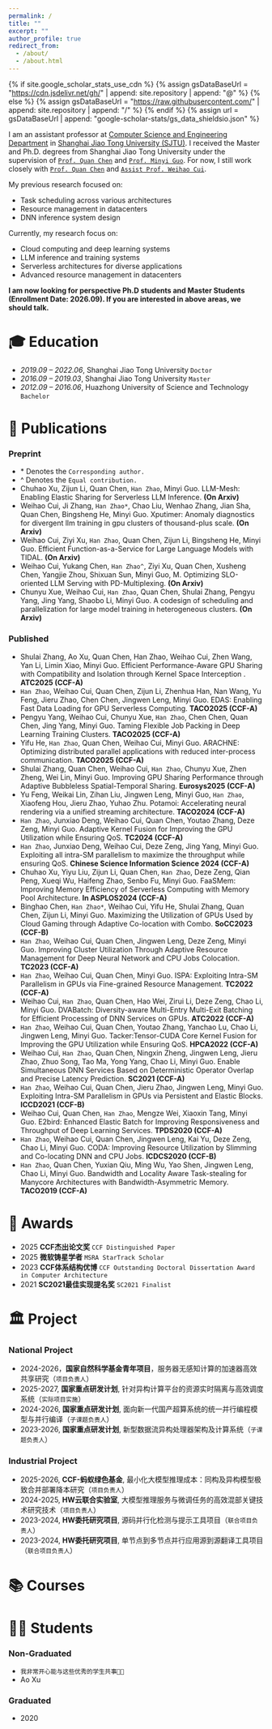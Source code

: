 ```yaml
---
permalink: /
title: ""
excerpt: ""
author_profile: true
redirect_from: 
  - /about/
  - /about.html
---
```


{% if site.google_scholar_stats_use_cdn %}
{% assign gsDataBaseUrl = "https://cdn.jsdelivr.net/gh/" | append: site.repository | append: "@" %}
{% else %}
{% assign gsDataBaseUrl = "https://raw.githubusercontent.com/" | append: site.repository | append: "/" %}
{% endif %}
{% assign url = gsDataBaseUrl | append: "google-scholar-stats/gs_data_shieldsio.json" %}

<span class='anchor' id='about-me'></span>

<!-- 2020年在<a href="http://www.ues.pku.edu.cn/old/szdw/qbjs/w/311950.htm" target="_blank">`王仰麟教授`</a>与<a href="http://www.ues.pku.edu.cn/jszy/pj/pjgrjl/47d5081a72b1402693d0ef0eac835be3.htm" target="_blank">`彭建教授`</a>指导下于北京大学获得博士学位，期间曾前往美国两院院士<a href="https://search.asu.edu/profile/1227885" target="_blank">`Billie Turner教授`</a>课题组进行联合培养。现主要从事景观格局与社会-生态过程领域的研究，发表国内外>期刊论文50余篇，含1篇Nature旗下期刊论文。 -->


I am an assistant professor at <a href="https://www.cs.sjtu.edu.cn/" target="_blank">Computer Science and Engineering Department</a> in <a href="https://www.sjtu.edu.cn/" target="_blank">Shanghai Jiao Tong University (SJTU)</a>. I received the Master and Ph.D. degrees from Shanghai Jiao Tong University under the supervision of <a href="https://www.cs.sjtu.edu.cn/~chen-quan/index_EN.html" target="_blank">`Prof. Quan Chen`</a> and <a href="https://cs.sjtu.edu.cn/~guo-my/" target="_blank">`Prof. Minyi Guo`</a>. For now, I still work closely with <a href="https://www.cs.sjtu.edu.cn/~chen-quan/index_EN.html" target="_blank">`Prof. Quan Chen`</a> and <a href="https://raphael-hao.top/" target="_blank">`Assist Prof. Weihao Cui`</a>.

My previous research focused on:
- Task scheduling across various architectures
- Resource management in datacenters
- DNN inference system design

Currently, my research focus on: 
- Cloud computing and deep learning systems
- LLM inference and training systems
- Serverless architectures for diverse applications
- Advanced resource management in datacenters

**I am now looking for perspective Ph.D students and Master Students (Enrollment Date: 2026.09). If you are interested in above areas, we should talk.**

<span class='anchor' id='-xl'></span>

# 🎓 Education
- *2019.09 – 2022.06*, Shanghai Jiao Tong University        `Doctor`
- *2016.09 – 2019.03*, Shanghai Jiao Tong University        `Master`
- *2012.09 – 2016.06*, Huazhong University of Science and Technology         `Bachelor`

<!-- <span class='anchor' id='-xsjz'></span>

# 💻 学术兼职

- 2025-至今，《生态学报》 `青年编委`
- 2024-至今，《Human and Ecological Risk Assessment》 `副主编`
- 2024-至今，中国生态学会青年工作委员会 `副秘书长` -->

<span class='anchor' id='-fblw'></span>

# 📝 Publications

### Preprint

- \* Denotes the `Corresponding author.`
- ^ Denotes the `Equal contribution.`
- Chuhao Xu, Zijun Li, Quan Chen, `Han Zhao`, Minyi Guo. LLM-Mesh: Enabling Elastic Sharing for Serverless LLM Inference. **(On Arxiv)** 
- Weihao Cui, Ji Zhang, `Han Zhao*`, Chao Liu, Wenhao Zhang, Jian Sha, Quan Chen, Bingsheng He, Minyi Guo. Xputimer: Anomaly diagnostics for divergent llm training in gpu clusters of thousand-plus scale. **(On Arxiv)** 
- Weihao Cui, Ziyi Xu, `Han Zhao`, Quan Chen, Zijun Li, Bingsheng He, Minyi Guo. Efficient Function-as-a-Service for Large Language Models with TIDAL. **(On Arxiv)** 
- Weihao Cui, Yukang Chen, `Han Zhao^`, Ziyi Xu, Quan Chen, Xusheng Chen, Yangjie Zhou, Shixuan Sun, Minyi Guo, M. Optimizing SLO-oriented LLM Serving with PD-Multiplexing. **(On Arxiv)**
- Chunyu Xue, Weihao Cui, `Han Zhao`, Quan Chen, Shulai Zhang, Pengyu Yang, Jing Yang, Shaobo Li, Minyi Guo. A codesign of scheduling and parallelization for large model training in heterogeneous clusters. **(On Arxiv)**

### Published

- Shulai Zhang, Ao Xu, Quan Chen, Han Zhao, Weihao Cui, Zhen Wang, Yan Li, Limin Xiao, Minyi Guo. Efficient Performance-Aware GPU Sharing with Compatibility and Isolation through Kernel Space Interception . **ATC2025 (CCF-A)** 
- `Han Zhao`, Weihao Cui, Quan Chen, Zijun Li, Zhenhua Han, Nan Wang, Yu Feng, Jieru Zhao, Chen Chen, Jingwen Leng, Minyi Guo. EDAS: Enabling Fast Data Loading for GPU Serverless Computing. **TACO2025 (CCF-A)** 
- Pengyu Yang, Weihao Cui, Chunyu Xue, `Han Zhao`, Chen Chen, Quan Chen, Jing Yang, Minyi Guo. Taming Flexible Job Packing in Deep Learning Training Clusters. **TACO2025 (CCF-A)** 
- Yifu He, `Han Zhao`, Quan Chen, Weihao Cui, Minyi Guo. ARACHNE: Optimizing distributed parallel applications with reduced inter-process communication. **TACO2025 (CCF-A)** 
- Shulai Zhang, Quan Chen, Weihao Cui, `Han Zhao`, Chunyu Xue, Zhen Zheng, Wei Lin, Minyi Guo. Improving GPU Sharing Performance through Adaptive Bubbleless Spatial-Temporal Sharing. **Eurosys2025 (CCF-A)** 
- Yu Feng, Weikai Lin, Zihan Liu, Jingwen Leng, Minyi Guo, `Han Zhao`, Xiaofeng Hou, Jieru Zhao, Yuhao Zhu. Potamoi: Accelerating neural rendering via a unified streaming architecture. **TACO2024 (CCF-A)**
- `Han Zhao`, Junxiao Deng, Weihao Cui, Quan Chen, Youtao Zhang, Deze Zeng, Minyi Guo. Adaptive Kernel Fusion for Improving the GPU Utilization while Ensuring QoS. **TC2024 (CCF-A)**
- `Han Zhao`, Junxiao Deng, Weihao Cui, Deze Zeng, Jing Yang, Minyi Guo. Exploiting all intra-SM parallelism to maximize the throughput while ensuring QoS. **Chinese Science Information Science 2024 (CCF-A)**
- Chuhao Xu, Yiyu Liu, Zijun Li, Quan Chen, `Han Zhao`, Deze Zeng, Qian Peng, Xueqi Wu, Haifeng Zhao, Senbo Fu, Minyi Guo. FaaSMem: Improving Memory Efficiency of Serverless Computing with Memory Pool Architecture. **In ASPLOS2024 (CCF-A)**
- Binghao Chen, `Han Zhao*`, Weihao Cui, Yifu He, Shulai Zhang, Quan Chen, Zijun Li, Minyi Guo. Maximizing the Utilization of GPUs Used by Cloud Gaming through Adaptive Co-location with Combo. **SoCC2023 (CCF-B)**
- `Han Zhao`, Weihao Cui, Quan Chen, Jingwen Leng, Deze Zeng, Minyi Guo. Improving Cluster Utilization Through Adaptive Resource Management for Deep Neural Network and CPU Jobs Colocation. **TC2023 (CCF-A)**
- `Han Zhao`, Weihao Cui, Quan Chen, Minyi Guo. ISPA: Exploiting Intra-SM Parallelism in GPUs via Fine-grained Resource Management. **TC2022 (CCF-A)**
- Weihao Cui, `Han Zhao`, Quan Chen, Hao Wei, Zirui Li, Deze Zeng, Chao Li, Minyi Guo. DVABatch: Diversity-aware Multi-Entry Multi-Exit Batching for Efficient Processing of DNN Services on GPUs. **ATC2022 (CCF-A)**
- `Han Zhao`, Weihao Cui, Quan Chen, Youtao Zhang, Yanchao Lu, Chao Li, Jingwen Leng, Minyi Guo. Tacker:Tensor-CUDA Core Kernel Fusion for Improving the GPU Utilization while Ensuring QoS. **HPCA2022 (CCF-A)**
- Weihao Cui, `Han Zhao`, Quan Chen, Ningxin Zheng, Jingwen Leng, Jieru Zhao, Zhuo Song, Tao Ma, Yong Yang, Chao Li, Minyi Guo. Enable Simultaneous DNN Services Based on Deterministic Operator Overlap and Precise Latency Prediction. **SC2021 (CCF-A)**
- `Han Zhao`, Weihao Cui, Quan Chen, Jieru Zhao, Jingwen Leng, Minyi Guo. Exploiting Intra-SM Parallelism in GPUs via Persistent and Elastic Blocks. **ICCD2021 (CCF-B)**
- Weihao Cui, Quan Chen, `Han Zhao`, Mengze Wei, Xiaoxin Tang, Minyi Guo. E2bird: Enhanced Elastic Batch for Improving Responsiveness and Throughput of Deep Learning Services. **TPDS2020 (CCF-A)**
- `Han Zhao`, Weihao Cui, Quan Chen, Jingwen Leng, Kai Yu, Deze Zeng, Chao Li, Minyi Guo. CODA: Improving Resource Utilization by Slimming and Co-locating DNN and CPU Jobs. **ICDCS2020 (CCF-B)**
- `Han Zhao`, Quan Chen, Yuxian Qiu, Ming Wu, Yao Shen, Jingwen Leng, Chao Li, Minyi Guo. Bandwidth and Locality Aware Task-stealing for Manycore Architectures with Bandwidth-Asymmetric Memory. **TACO2019 (CCF-A)**

<span class='anchor' id='-ryjx'></span>

# 🏅 Awards
- 2025 **CCF杰出论文奖** `CCF Distinguished Paper`
- 2025 **微软铸星学者** `MSRA StarTrack Scholar`
- 2023 **CCF体系结构优博** `CCF Outstanding Doctoral Dissertation Award in Computer Architecture`
- 2021 **SC2021最佳实现提名奖** `SC2021 Finalist`

<span class='anchor' id='-kyxm'></span>

# 🏛️ Project

### National Project

- 2024-2026，**国家自然科学基金青年项目**，服务器无感知计算的加速器高效共享研究（`项目负责人`）
- 2025-2027, **国家重点研发计划**, 针对异构计算平台的资源实时隔离与高效调度系统（`实际项目实施`）
- 2024-2026, **国家重点研发计划**, 面向新一代国产超算系统的统一并行编程模型与并行编译（`子课题负责人`）
- 2023-2026, **国家重点研发计划**, 新型数据流异构处理器架构及计算系统（`子课题负责人`）

### Industrial Project

- 2025-2026, **CCF-蚂蚁绿色基金**, 最小化大模型推理成本：同构及异构模型极致合并部署降本研究（`项目负责人`）
- 2024-2025, **HW云联合实验室**, 大模型推理服务与微调任务的高效混部关键技术研究技术（`项目负责人`）
- 2023-2024, **HW委托研究项目**, 源码并行化检测与提示工具项目（`联合项目负责人`）
- 2023-2024, **HW委托研究项目**, 单节点到多节点并行应用源到源翻译工具项目（`联合项目负责人`）

<!-- - 2023-2025，**国家自然科学基金青年项目**，空间流动视角下水质净化服务惠益测度及其对景观格局演变的响应：以太湖流域为例（`主持`）
- 2023-2027，**科技部重点研发计划子课题**（2023YFF1304700），干旱区城市及其周边区域生态空间需水量精细化估算（`主持`）
- 2022-2023，**教育部地表过程与资源生态国家重点实验室开放课题**（2022-KF-03），太湖流域生态系统服务权衡分析及驱动识别：基于粮食-水-生态关联视角（`主持`）
- 2022-2023，**上海师范大学国家自然科学基金培育计划**（SK202219），太湖流域景观格局演变对水质净化服务的影响机制：基于空间流动视角（`主持`）
- 2022-2023，**上海高校青年教师培养资助计划项目**（ZZ202207005），课程思政改革要求下《地理科学导论》课堂教学设计（`主持`）
- 2023-2024，**上海高校市级重点课程**，地理科学导论（参与）
- 2019-2021，**国家自然科学基金国际（地区）合作与交流项目**（41911530080），陆-河交界面社会-经济-环境权衡管理（参与） -->

<span class='anchor' id='-cdkc'></span>

# 📚 Courses

<!-- - 2023.1-至今，**景观与区域生态学**（3学分），本科生课程
- 2022.1-至今，**地理信息系统原理**（3学分），本科生课程
- 2021.9-至今，**地理科学导论**（3学分），本科生课程 -->

<span class='anchor' id='-xszd'></span>

# 🧑‍🎓 Students

### Non-Graduated
- `我非常开心能与这些优秀的学生共事💖💖`
- Ao Xu

### Graduated
- 2020
